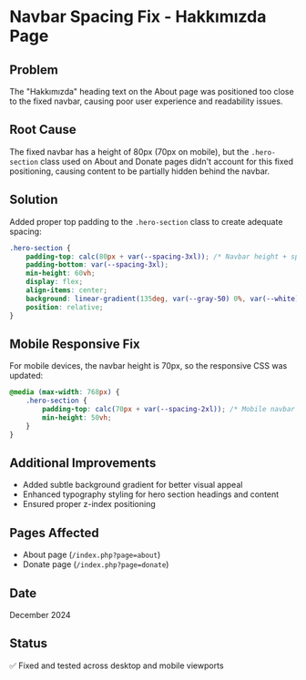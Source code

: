 # Navbar Spacing Fix - Hakkımızda Page

## Problem
The "Hakkımızda" heading text on the About page was positioned too close to the fixed navbar, causing poor user experience and readability issues.

## Root Cause
The fixed navbar has a height of 80px (70px on mobile), but the `.hero-section` class used on About and Donate pages didn't account for this fixed positioning, causing content to be partially hidden behind the navbar.

## Solution
Added proper top padding to the `.hero-section` class to create adequate spacing:

```css
.hero-section {
    padding-top: calc(80px + var(--spacing-3xl)); /* Navbar height + spacing */
    padding-bottom: var(--spacing-3xl);
    min-height: 60vh;
    display: flex;
    align-items: center;
    background: linear-gradient(135deg, var(--gray-50) 0%, var(--white) 100%);
    position: relative;
}
```

## Mobile Responsive Fix
For mobile devices, the navbar height is 70px, so the responsive CSS was updated:

```css
@media (max-width: 768px) {
    .hero-section {
        padding-top: calc(70px + var(--spacing-2xl)); /* Mobile navbar height + spacing */
        min-height: 50vh;
    }
}
```

## Additional Improvements
- Added subtle background gradient for better visual appeal
- Enhanced typography styling for hero section headings and content
- Ensured proper z-index positioning

## Pages Affected
- About page (`/index.php?page=about`)
- Donate page (`/index.php?page=donate`)

## Date
December 2024

## Status
✅ Fixed and tested across desktop and mobile viewports
